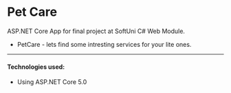 # Pet Care

ASP.NET Core App for final project at SoftUni C# Web Module.
* PetCare - lets find some intresting services for your lite ones.
  
<hr class="my-1">
<h4>Technologies used:</h4>

* Using ASP.NET Core 5.0

